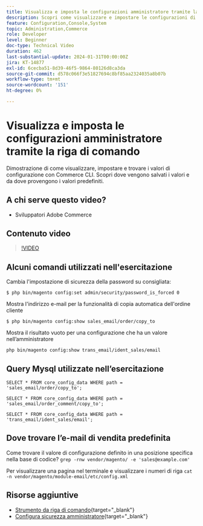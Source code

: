 ```yaml
---
title: Visualizza e imposta le configurazioni amministratore tramite la riga di comando
description: Scopri come visualizzare e impostare le configurazioni di amministrazione utilizzando la riga di comando.
feature: Configuration,Console,System
topic: Administration,Commerce
role: Developer
level: Beginner
doc-type: Technical Video
duration: 462
last-substantial-update: 2024-01-31T00:00:00Z
jira: KT-14877
exl-id: 6cecba51-8d39-46f5-9864-80126d8ca3da
source-git-commit: d578c066f3e51827694c8bf85aa2324035a8b07b
workflow-type: tm+mt
source-wordcount: '151'
ht-degree: 0%

---
```


# Visualizza e imposta le configurazioni amministratore tramite la riga di comando

Dimostrazione di come visualizzare, impostare e trovare i valori di configurazione con Commerce CLI. Scopri dove vengono salvati i valori e da dove provengono i valori predefiniti.

## A chi serve questo video?

- Sviluppatori Adobe Commerce

## Contenuto video

>[!VIDEO](https://video.tv.adobe.com/v/3427123?&learn=on)

## Alcuni comandi utilizzati nell&#39;esercitazione

Cambia l&#39;impostazione di sicurezza della password su consigliata:

`$ php bin/magento config:set admin/security/password_is_forced 0`

Mostra l&#39;indirizzo e-mail per la funzionalità di copia automatica dell&#39;ordine cliente

`$ php bin/magento config:show sales_email/order/copy_to`

Mostra il risultato vuoto per una configurazione che ha un valore nell’amministratore

`php bin/magento config:show trans_email/ident_sales/email`

## Query Mysql utilizzate nell’esercitazione

```
SELECT * FROM core_config_data WHERE path = 'sales_email/order/copy_to';

SELECT * FROM core_config_data WHERE path = 'sales_email/order_comment/copy_to';

SELECT * FROM core_config_data WHERE path = 'trans_email/ident_sales/email';
```

## Dove trovare l’e-mail di vendita predefinita

Come trovare il valore di configurazione definito in una posizione specifica nella base di codice?
`grep -rnw vendor/magento/ -e 'sales@example.com'`

Per visualizzare una pagina nel terminale e visualizzare i numeri di riga `cat -n vendor/magento/module-email/etc/config.xml`

## Risorse aggiuntive

- [Strumento da riga di comando](https://experienceleague.adobe.com/docs/commerce-operations/configuration-guide/cli/config-cli.html){target="_blank"}
- [Configura sicurezza amministratore](https://experienceleague.adobe.com/docs/commerce-admin/systems/security/security-admin.html){target="_blank"}
